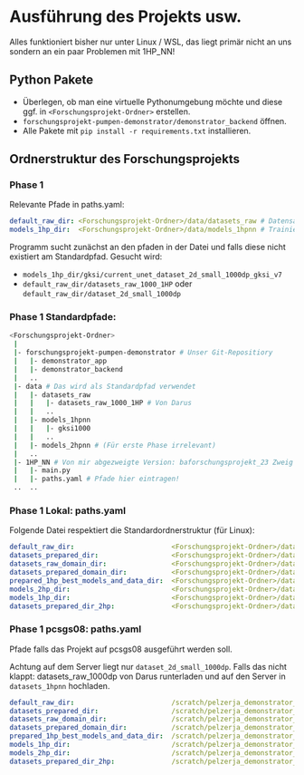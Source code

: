 # Ausführung des Projekts usw.

Alles funktioniert bisher nur unter Linux / WSL, das liegt primär nicht an uns sondern an ein paar Problemen mit 1HP_NN!

## Python Pakete

- Überlegen, ob man eine virtuelle Pythonumgebung möchte und diese ggf. in `<Forschungsprojekt-Ordner>` erstellen.
- `forschungsprojekt-pumpen-demonstrator/demonstrator_backend` öffnen.
- Alle Pakete mit `pip install -r requirements.txt` installieren.

## Ordnerstruktur des Forschungsprojekts

### Phase 1

Relevante Pfade in paths.yaml:

```yaml
default_raw_dir: <Forschungsprojekt-Ordner>/data/datasets_raw # Datensatz der Rohdaten
models_1hp_dir:  <Forschungsprojekt-Ordner>/data/models_1hpnn # Trainiertes Modell
```

Programm sucht zunächst an den pfaden in der Datei und falls diese nicht existiert am Standardpfad. Gesucht wird:

- `models_1hp_dir/gksi/current_unet_dataset_2d_small_1000dp_gksi_v7`
- `default_raw_dir/datasets_raw_1000_1HP` oder `default_raw_dir/dataset_2d_small_1000dp`

### Phase 1 Standardpfade:

```bash
<Forschungsprojekt-Ordner>
 |
 |- forschungsprojekt-pumpen-demonstrator # Unser Git-Repositiory
 |   |- demonstrator_app
 |   |- demonstrator_backend
 |   ..
 |- data # Das wird als Standardpfad verwendet
 |   |- datasets_raw
 |   |   |- datasets_raw_1000_1HP # Von Darus
 |   |   ..
 |   |- models_1hpnn
 |   |   |- gksi1000
 |   |   ..
 |   |- models_2hpnn # (Für erste Phase irrelevant)
 |   ..
 |- 1HP_NN # Von mir abgezweigte Version: baforschungsprojekt_23 Zweig
 |   |- main.py 
 |   |- paths.yaml # Pfade hier eintragen!
 ..  ..
```

### Phase 1 Lokal: paths.yaml

Folgende Datei respektiert die Standardordnerstruktur (für Linux):

```yaml
default_raw_dir:                        <Forschungsprojekt-Ordner>/data/datasets_raw # egal
datasets_prepared_dir:                  <Forschungsprojekt-Ordner>/data/ # egal
datasets_raw_domain_dir:                <Forschungsprojekt-Ordner>/data/ # egal
datasets_prepared_domain_dir:           <Forschungsprojekt-Ordner>/data/ # egal
prepared_1hp_best_models_and_data_dir:  <Forschungsprojekt-Ordner>/data/ # egal
models_2hp_dir:                         <Forschungsprojekt-Ordner>/data/models_2hpnn
models_1hp_dir:                         <Forschungsprojekt-Ordner>/data/models_1hpnn
datasets_prepared_dir_2hp:              <Forschungsprojekt-Ordner>/data/ # egal
```

### Phase 1 pcsgs08: paths.yaml

Pfade falls das Projekt auf pcsgs08 ausgeführt werden soll.

Achtung auf dem Server liegt nur `dataset_2d_small_1000dp`. Falls das nicht klappt: datasets_raw_1000dp von Darus runterladen und auf den Server in `datasets_1hpnn` hochladen.

```yaml
default_raw_dir:                        /scratch/pelzerja_demonstrator_studis/datasets_1hpnn 
datasets_prepared_dir:                  /scratch/pelzerja_demonstrator_studis/datasets_prepared_1hpnn
datasets_raw_domain_dir:                /scratch/pelzerja_demonstrator_studis/datasets_domain # keine Ahnung
datasets_prepared_domain_dir:           /scratch/pelzerja_demonstrator_studis/datasets_domain # keine Ahnung
prepared_1hp_best_models_and_data_dir:  /scratch/pelzerja_demonstrator_studis/ # keine Ahnung
models_1hp_dir:                         /scratch/pelzerja_demonstrator_studis/models_1hpnn
models_2hp_dir:                         /scratch/pelzerja_demonstrator_studis/models_2hpnn
datasets_prepared_dir_2hp:              /scratch/pelzerja_demonstrator_studis/datasets_prepared_2hpnn
```
